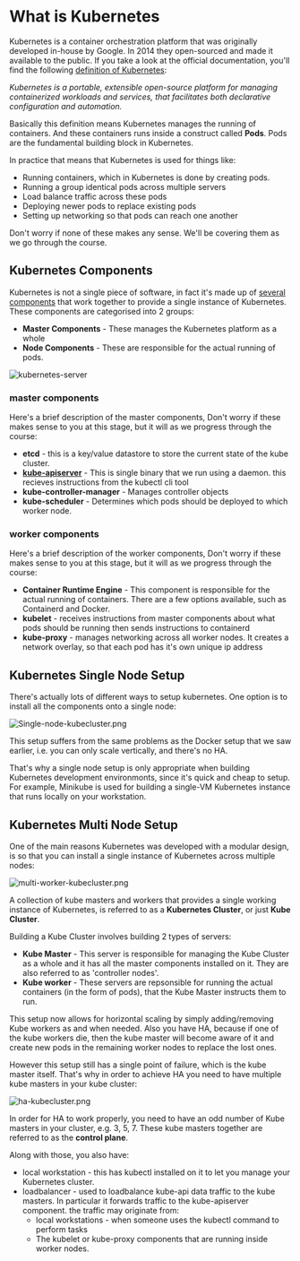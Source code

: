 # What is Kubernetes

Kubernetes is a container orchestration platform that was originally developed in-house by Google. In 2014 they open-sourced and made it available to the public. If you take a look at the official documentation, you'll find the following [definition of Kubernetes](https://kubernetes.io/docs/concepts/overview/what-is-kubernetes/):

*Kubernetes is a portable, extensible open-source platform for managing containerized workloads and services, that facilitates both declarative configuration and automation.*

Basically this definition means Kubernetes manages the running of containers. And these containers runs inside a construct called **Pods**. Pods are the fundamental building block in Kubernetes.

In practice that means that Kubernetes is used for things like:

- Running containers, which in Kubernetes is done by creating pods.
- Running a group identical pods across multiple servers
- Load balance traffic across these pods
- Deploying newer pods to replace existing pods
- Setting up networking so that pods can reach one another

Don't worry if none of these makes any sense. We'll be covering them as we go through the course. 

## Kubernetes Components

Kubernetes is not a single piece of software, in fact it's made up of [several components](https://kubernetes.io/docs/concepts/overview/components/) that work together to provide a single instance of Kubernetes. These components are categorised into 2 groups:

- **Master Components** - These manages the Kubernetes platform as a whole
- **Node Components** - These are responsible for the actual running of pods.

![kubernetes-server](https://github.com/Sher-Chowdhury/Kubernetes-Study-Guide/raw/master/Section-01/04_What_is_Kubernetes/images/kubernetes-components.png)

### master components

Here's a brief description of the master components, Don't worry if these makes sense to you at this stage, but it will as we progress through the course:

- **etcd** - this is a key/value datastore to store the current state of the kube cluster.
- **[kube-apiserver](https://kubernetes.io/docs/reference/command-line-tools-reference/kube-apiserver/)** - This is single binary that we run using a daemon. this recieves instructions from the kubectl cli tool
- **kube-controller-manager** - Manages controller objects
- **kube-scheduler** - Determines which pods should be deployed to which worker node. 

### worker components

Here's a brief description of the worker components, Don't worry if these makes sense to you at this stage, but it will as we progress through the course:

- **Container Runtime Engine** - This component is responsible for the actual running of containers. There are a few options available, such as Containerd and Docker.  
- **kubelet** - receives instructions from master components about what pods should be running then sends instructions to containerd
- **kube-proxy** - manages networking across all worker nodes. It creates a network overlay, so that each pod has it's own unique ip address


## Kubernetes Single Node Setup

There's actually lots of different ways to setup kubernetes. One option is to install all the components onto a single node:

![Single-node-kubecluster.png](https://github.com/Sher-Chowdhury/Kubernetes-Study-Guide/raw/master/Section-01/04_What_is_Kubernetes/images/Single-node-kubecluster.png)

This setup suffers from the same problems as the Docker setup that we saw earlier, i.e. you can only scale vertically, and there's no HA.

That's why a single node setup is only appropriate when building Kubernetes development environmonts, since it's quick and cheap to setup. For example, Minikube is used for building a single-VM Kubernetes instance that runs locally on your workstation.  

## Kubernetes Multi Node Setup

One of the main reasons Kubernetes was developed with a modular design, is so that you can install a single instance of Kubernetes across multiple nodes:

![multi-worker-kubecluster.png](https://github.com/Sher-Chowdhury/Kubernetes-Study-Guide/raw/master/Section-01/04_What_is_Kubernetes/images/multi-worker-kubecluster.png)

A collection of kube masters and workers that provides a single working instance of Kubernetes, is referred to as a **Kubernetes Cluster**, or just **Kube Cluster**.

Building a Kube Cluster involves building 2 types of servers:

- **Kube Master** - This server is responsible for managing the Kube Cluster as a whole and it has all the master components installed on it. They are also referred to as 'controller nodes'.
- **Kube worker** - These servers are repsonsible for running the actual containers (in the form of pods), that the Kube Master instructs them to run. 

This setup now allows for horizontal scaling by simply adding/removing Kube workers as and when needed. Also you have HA, because if one of the kube workers die, then the kube master will become aware of it and create new pods in the remaining worker nodes to replace the lost ones.

However this setup still has a single point of failure, which is the kube master itself. That's why in order to achieve HA you need to have multiple kube masters in your kube cluster:

![ha-kubecluster.png](https://github.com/Sher-Chowdhury/Kubernetes-Study-Guide/raw/master/Section-01/04_What_is_Kubernetes/images/ha-kubecluster.png)

In order for HA to work properly, you need to have an odd number of Kube masters in your cluster, e.g. 3, 5, 7. These kube masters together are referred to as the **control plane**.

Along with those, you also have:

- local workstation - this has kubectl installed on it to let you manage your Kubernetes cluster.
- loadbalancer - used to loadbalance kube-api data traffic to the kube masters. In particular it forwards traffic to the kube-apiserver component. the traffic may originate from:
  - local workstations - when someone uses the kubectl command to perform tasks
  - The kubelet or kube-proxy components that are running inside worker nodes.